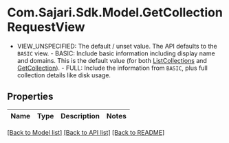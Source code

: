 # Com.Sajari.Sdk.Model.GetCollectionRequestView
 - VIEW_UNSPECIFIED: The default / unset value. The API defaults to the `BASIC` view.  - BASIC: Include basic information including display name and domains. This is the default value (for both [ListCollections](/docs/api#operation/ListCollections) and [GetCollection](/docs/api#operation/GetCollection)).  - FULL: Include the information from `BASIC`, plus full collection details like disk usage.

## Properties

Name | Type | Description | Notes
------------ | ------------- | ------------- | -------------

[[Back to Model list]](../README.md#documentation-for-models) [[Back to API list]](../README.md#documentation-for-api-endpoints) [[Back to README]](../README.md)


